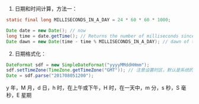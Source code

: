 1. 日期和时间计算，方法一：

```java
static final long MILLISECONDS_IN_A_DAY = 24 * 60 * 60 * 1000;

Date date = new Date(); // now
long time = date.getTime(); // Returns the number of milliseconds since January 1, 1970, 00:00:00 GMT
Date dawn = new Date(time - time % MILLISECONDS_IN_A_DAY); // dawn of today
```

2. 日期格式化：
```java
DateFormat sdf = new SimpleDateFormat("yyyyMMddHHmm");
sdf.setTimeZone(TimeZone.getTimeZone("GMT")); // 注意设置时区，默认是系统的时区
Date = sdf.parse("201708051200");
```
y 年，M 月，d 日，h 时，在上午或下午，H 时，在一天中，m 分，s 秒，S 毫秒，E 星期
